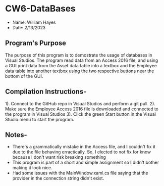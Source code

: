 # CW6-DataBases

* Name: William Hayes
* Date: 2/13/2023

## Program's Purpose
The purpose of this program is to demostrate the usage of databases in Visual Studios. The program read data from an Access 2016 file, and using a GUI print data from the
Asset data table into a textbox and the Employee data table into another textbox using the two respective buttons near the bottom of the GUI.

## Compilation Instructions-
1). Connect to the GitHub repo in Visual Studios and perform a git pull.
2). Make sure the Employee Access 2016 file is downloaded and connected to the program in Visual Studios
3). Click the green Start button in the Visual Studio menu to start the program.

## Notes-
* There's a grammatically mistake in the Access file, and I couldn't fix it due to the file behaving erractically. So, I elected to not fix for know because I don't want
risk breaking something
* This program is part of a short and simple assignment so I didn't bother making it look nice.
* Had some issues with the MainWindow.xaml.cs file saying that the provider in the connection string didn't exist.
